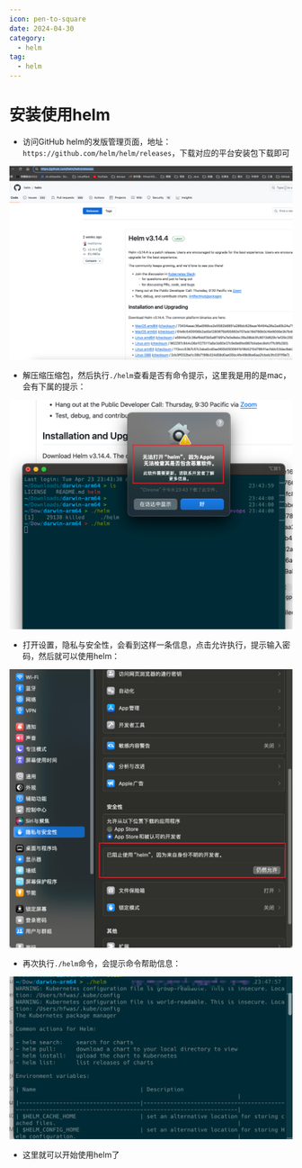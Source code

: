 ```yaml
---
icon: pen-to-square
date: 2024-04-30
category:
  - helm
tag:
  - helm
---
```


# 安装使用helm

- 访问GitHub helm的发版管理页面，地址：`https://github.com/helm/helm/releases`，下载对应的平台安装包下载即可

![image-20240427234314229](images/image-20240427234314229.png)

- 解压缩压缩包，然后执行`./helm`查看是否有命令提示，这里我是用的是mac，会有下属的提示：

![image-20240427234536266](images/image-20240427234536266.png)

- 打开设置，隐私与安全性，会看到这样一条信息，点击允许执行，提示输入密码，然后就可以使用helm：

![image-20240427234647531](images/image-20240427234647531.png)

- 再次执行`./helm`命令，会提示命令帮助信息：

![image-20240427234841362](images/image-20240427234841362.png)

- 这里就可以开始使用helm了